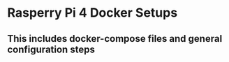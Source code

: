 # Rasperry Pi 4 Docker Setups
## This includes docker-compose files and general configuration steps
